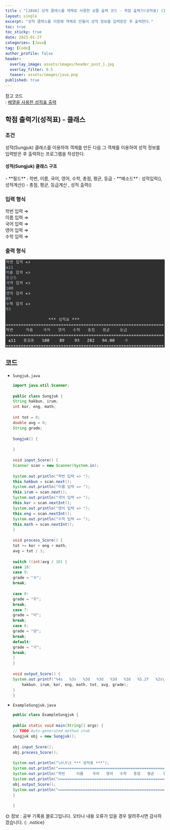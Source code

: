 ```yaml
---
title : "[JAVA] 성적 클래스를 객체로 사용한 상품 출력 코드 - 학점 출력기(성적표) (1)"
layout: single
excerpt: "성적 클래스를 이용해 객체로 만들어 성적 정보를 입력받은 후 출력한다."
toc: true
toc_sticky: true
date: 2023-01-27
categories: [Java]
tag: [Code]
author_profile: false
header:
  overlay_image: assets/images/header_post_1.jpg
  overlay_filter: 0.5 
  teaser: assets/images/java.png
published: true
---
```


참고 코드  
: [배열을 사용한 성적표 출력](../0112_1)

## 학점 출력기(성적표) - 클래스

### 조건
성적(Sungjuk) 클래스를 이용하여 객체를 만든 다음 그 객체를 이용하여 성적 정보를 입력받은 후 출력하는 프로그램을 작성한다.  

<h4>성적(Sungjuk)  클래스 구조</h4>  
- **필드** : 학번, 이름, 국어, 영어, 수학, 총점, 평균, 등급  
- **메소드** : 성적입력(), 성적계산() - 총점, 평균, 등급계산 , 성적 출력()  

### 입력 형식  
학번 입력 ⇒  
이름 입력 ⇒  
국어 입력 ⇒  
영어 입력 ⇒  
수학 입력 ⇒  

### 출력 형식  
<img src="/images/2023-01-27-code/Sungjuk_1.png">  

## 코드

- `Sungjuk.java`  
    ```java
    import java.util.Scanner;

    public class Sungjuk {
    String hakbun, irum;
    int kor, eng, math;
    
    int tot = 0;
    double avg = 0;
    String grade;
    
    Sungjuk() {
    
    }
    
    void input_Score() {
    Scanner scan = new Scanner(System.in);
    
    System.out.println("학번 입력 => ");
    this.hakbun = scan.next();
    System.out.println("이름 입력 => ");
    this.irum = scan.next();
    System.out.println("국어 입력 => ");
    this.kor = scan.nextInt();
    System.out.println("영어 입력 => ");
    this.eng = scan.nextInt();
    System.out.println("수학 입력 => ");
    this.math = scan.nextInt();
    }
    
    void process_Score() {
    tot += kor + eng + math;
    avg = tot / 3;
    
    switch ((int)avg / 10) {
    case 10:
    case 9:
    grade = "수";
    break;
    
    case 8: 
    grade = "우";
    break;
    case 7:
    grade = "미";
    break;
    case 6:
    grade = "양";
    break;
    default: 
    grade = "가";
    break;
    }
    }
    
    void output_Score() {
    System.out.printf("%4s   %3s   %3d   %3d   %3d   %3d   %5.2f   %2s\n",
        hakbun, irum, kor, eng, math, tot, avg, grade);
    }
    }
    ```

- `ExampleSungjuk.java`  
    ```java
    public class ExampleSungjuk {

    public static void main(String[] args) {
    // TODO Auto-generated method stub
    Sungjuk obj = new Sungjuk();
    
    obj.input_Score();
    obj.process_Score();
    
    System.out.println("\n\t\t *** 성적표 ***");
    System.out.println("===============================================================");
    System.out.println("학번     이름    국어   영어   수학   총점   평균    등급");
    System.out.println("===============================================================");
    obj.output_Score();
    System.out.println("===============================================================");
    }

    }
    ```

🌞 정보 : 공부 기록용 블로그입니다. 오타나 내용 오류가 있을 경우 알려주시면 감사하겠습니다.
{: .notice}
